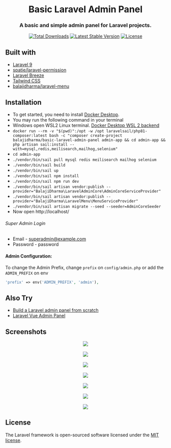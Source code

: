 <h1 align="center">Basic Laravel Admin Panel</h1>
<h3 align="center">A basic and simple admin panel for Laravel projects.</h3>
<p align="center">
<a href="https://packagist.org/packages/balajidharma/basic-laravel-admin-panel"><img src="https://poser.pugx.org/balajidharma/basic-laravel-admin-panel/downloads" alt="Total Downloads"></a>
<a href="https://packagist.org/packages/balajidharma/basic-laravel-admin-panel"><img src="https://poser.pugx.org/balajidharma/basic-laravel-admin-panel/v/stable" alt="Latest Stable Version"></a>
<a href="https://packagist.org/packages/balajidharma/basic-laravel-admin-panel"><img src="https://poser.pugx.org/balajidharma/basic-laravel-admin-panel/license" alt="License"></a>
</p>

## Built with
- [Laravel 9](https://github.com/laravel/framework)
- [spatie/laravel-permission](https://github.com/spatie/laravel-permission)
- [Laravel Breeze](https://github.com/laravel/breeze)
- [Tailwind CSS](https://tailwindcss.com/)
- [balajidharma/laravel-menu](https://github.com/balajidharma/laravel-menu)

## Installation
- To get started, you need to install [Docker Desktop](https://www.docker.com/products/docker-desktop).
- You may run the following command in your terminal
- Windows open WSL2 Linux terminal. [Docker Desktop WSL 2 backend](https://docs.docker.com/desktop/windows/wsl/)
- `docker run --rm -v "$(pwd)":/opt -w /opt laravelsail/php81-composer:latest bash -c "composer create-project balajidharma/basic-laravel-admin-panel admin-app && cd admin-app && php artisan sail:install --with=mysql,redis,meilisearch,mailhog,selenium"`
- `cd admin-app`
- `./vendor/bin/sail pull mysql redis meilisearch mailhog selenium`
- `./vendor/bin/sail build`
- `./vendor/bin/sail up`
- `./vendor/bin/sail npm install`
- `./vendor/bin/sail npm run dev`
- `./vendor/bin/sail artisan vendor:publish --provider="BalajiDharma\LaravelAdminCore\AdminCoreServiceProvider"`
- `./vendor/bin/sail artisan vendor:publish --provider="BalajiDharma\LaravelMenu\MenuServiceProvider"`
- `./vendor/bin/sail artisan migrate --seed --seeder=AdminCoreSeeder`
- Now open http://localhost/

###### Super Admin Login
- Email - superadmin@example.com
- Password - password

#### Admin Configuration:

To change the Admin Prefix, change `prefix` on `config/admin.php` or add the `ADMIN_PREFIX` on env 

```php
'prefix' => env('ADMIN_PREFIX', 'admin'),
```

## Also Try
- [Build a Laravel admin panel from scratch](https://blog.devgenius.io/laravel-create-an-admin-panel-from-scratch-part-1-installation-8c11dae7e684)
- [Laravel Vue Admin Panel](https://github.com/balajidharma/laravel-vue-admin-panel)

## Screenshots
<p align="center">
	<img src="https://user-images.githubusercontent.com/6037466/179876455-1fbe6c89-9afc-4002-879b-fe3fc6506e34.png" >
	<br/><br/>
	<img src="https://user-images.githubusercontent.com/6037466/179876116-e775581c-6a5d-4af3-b12d-14b89cdcdaaf.png" >
	<br/><br/>
	<img src="https://user-images.githubusercontent.com/6037466/179875636-e805f212-1963-4c25-886f-66ca77e29e88.png" >
	<br/><br/>
	<img src="https://user-images.githubusercontent.com/6037466/179875820-46d2ddc4-a12c-41ec-a53c-cb8e86b7f3f7.png">
	<br/><br/>
	<img src="https://user-images.githubusercontent.com/6037466/179875943-116df32a-18dc-45e8-8ec5-e67d5c7cf434.png">
	<br/><br/>
	<img src="https://user-images.githubusercontent.com/6037466/179876040-0fe5f7e5-6bd5-475f-87cc-989848705829.png">
	<br/><br/>
	<img src="https://user-images.githubusercontent.com/6037466/179876212-be4f8a64-21a7-4e09-8c7d-5e0faf548052.png">
</p>

## License

The Laravel framework is open-sourced software licensed under the [MIT license](https://opensource.org/licenses/MIT).
